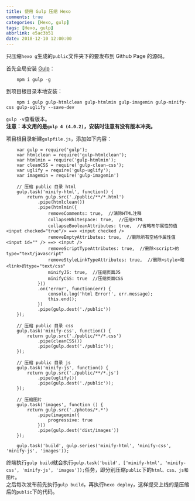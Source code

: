```yaml
---
title: 使用 Gulp 压缩 Hexo
comments: true
categories: [Hexo, gulp]
tags: [Hexo, gulp]
abbrlink: e5ac3b51
date: 2018-12-10 12:00:00
---
```


只压缩`hexo g`生成的`public`文件夹下的要发布到 Github Page 的源码。  

首先全局安装 [Gulp](https://www.gulpjs.com.cn/)：
```
    npm i gulp -g
```
到项目根目录本地安装：
```
    npm i gulp gulp-htmlclean gulp-htmlmin gulp-imagemin gulp-minify-css gulp-uglify --save-dev
```
`gulp -v`查看版本。  
**注意：本文用的是`gulp 4 (4.0.2)`，安装时注意有没有版本冲突。**  

项目根目录新建`gulpfile.js`，添加如下内容：
```
    var gulp = require('gulp');
    var htmlclean = require('gulp-htmlclean');
    var htmlmin = require('gulp-htmlmin');
    var cleanCSS = require('gulp-clean-css');
    var uglify = require('gulp-uglify');
    var imagemin = require('gulp-imagemin')

    // 压缩 public 目录 html
    gulp.task('minify-html', function() {
        return gulp.src('./public/**/*.html')
            .pipe(htmlclean())
            .pipe(htmlmin({
                removeComments: true,  //清除HTML注释
                collapseWhitespace: true,  //压缩HTML
                collapseBooleanAttributes: true,  //省略布尔属性的值 <input checked="true"/> ==> <input checked />
                removeEmptyAttributes: true,  //删除所有空格作属性值 <input id="" /> ==> <input />
                removeScriptTypeAttributes: true,  //删除<script>的type="text/javascript"
                removeStyleLinkTypeAttributes: true,  //删除<style>和<link>的type="text/css"
                minifyJS: true,  //压缩页面JS
                minifyCSS: true  //压缩页面CSS
            }))
            .on('error', function(err) {
                console.log('html Error!', err.message);
                this.end();
            })
            .pipe(gulp.dest('./public'))
    });

    // 压缩 public 目录 css
    gulp.task('minify-css', function() {
        return gulp.src('./public/**/*.css')
            .pipe(cleanCSS())
            .pipe(gulp.dest('./public'));
    });

    // 压缩 public 目录 js
    gulp.task('minify-js', function() {
        return gulp.src('./public/**/*.js')
            .pipe(uglify())
            .pipe(gulp.dest('./public'));
    });

    // 压缩图片
    gulp.task('images', function () {
        return gulp.src('./photos/*.*')
            .pipe(imagemin({
                progressive: true
            }))
            .pipe(gulp.dest('dist/images'))
    });

    gulp.task('build', gulp.series('minify-html', 'minify-css', 'minify-js', 'images'));
```
终端执行`gulp build`就会执行`gulp.task('build', ['minify-html', 'minify-css', 'minify-js', 'images']);`任务，即分别压缩`public`下的`html、css、js和图片`。  
之后每次发布前先执行`gulp build`，再执行`hexo deploy`，这样提交上线的是压缩后的`public`下的代码。
